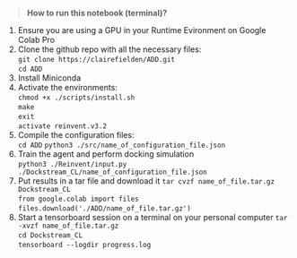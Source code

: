 > **How to run this notebook (terminal)?**
1. Ensure you are using a GPU in your Runtime Evironment on Google Colab Pro
2. Clone the github repo with all the necessary files: <br>
`git clone https://clairefielden/ADD.git` <br>
`cd ADD`
3. Install Miniconda
4. Activate the environments: <br>
`chmod +x ./scripts/install.sh` <br>
`make` <br>
`exit` <br>
`activate reinvent.v3.2`
5. Compile the configuration files: <br>
`cd ADD`
`python3 ./src/name_of_configuration_file.json`
6. Train the agent and perform docking simulation <br>
`python3 ./Reinvent/input.py ./Dockstream_CL/name_of_configuration_file.json`
7. Put results in a tar file and download it
`tar cvzf name_of_file.tar.gz Dockstream_CL`<br>
`from google.colab import files`<br>
`files.download('./ADD/name_of_file.tar.gz')`<br>
8. Start a tensorboard session on a terminal on your personal computer
`tar -xvzf name_of_file.tar.gz`<br>
`cd Dockstream_CL`<br>
`tensorboard --logdir progress.log`